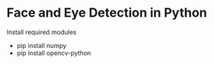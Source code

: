 # Face and Eye Detection in Python

Install required modules <br>
<ul>
<li>pip install numpy </li>
<li>pip install opencv-python</li>
</ul>
